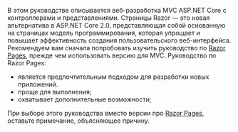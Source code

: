 В этом руководстве описывается веб-разработка MVC ASP.NET Core с контроллерами и представлениями. Страницы Razor — это новая альтернатива в ASP.NET Core 2.0, представляющая собой основанную на страницах модель программирования, которая упрощает и повышает эффективность создания пользовательского веб-интерфейса. Рекомендуем вам сначала попробовать изучить руководство по [Razor Pages](xref:tutorials/razor-pages/razor-pages-start), прежде чем использовать версию для MVC. Руководство по Razor Pages:

* является предпочтительным подходом для разработки новых приложений.
* проще для выполнения;
* охватывает дополнительные возможности;

При выборе этого руководства вместо версии про [Razor Pages](xref:tutorials/razor-pages/razor-pages-start), оставьте примечание, объясняющее причину.
